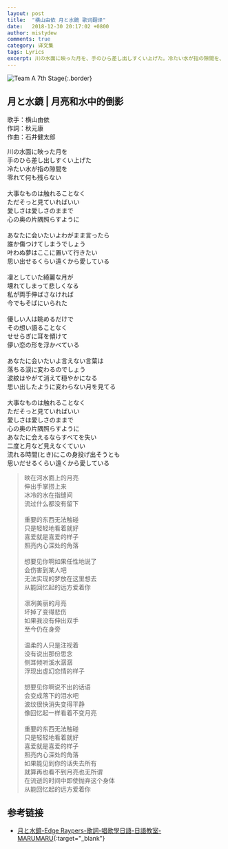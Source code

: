 ```yaml
---
layout: post
title:  "横山由依 月と水鏡 歌词翻译"
date:   2018-12-30 20:17:02 +0800
author: mistydew
comments: true
category: 译文集
tags: Lyrics
excerpt: 川の水面に映った月を、手のひら差し出しすくい上げた。冷たい水が指の隙間を、零れて何も残らない。
---
```

![Team A 7th Stage](http://stage48.net/wiki/images/thumb/2/22/A7thPoster.jpg/423px-A7thPoster.jpg){:.border}

## 月と水鏡 | 月亮和水中的倒影

歌手：横山由依<br>
作詞：秋元康<br>
作曲：石井健太郎

<div class="lyric-original">
<p>
川の水面に映った月を<br>
手のひら差し出しすくい上げた<br>
冷たい水が指の隙間を<br>
零れて何も残らない<br>
<br>
大事なものは触れることなく<br>
ただそっと見ていればいい<br>
愛しさは愛しさのままで<br>
心の奥の片隅照らすように<br>
<br>
あなたに会いたいよわがまま言ったら<br>
誰か傷つけてしまうでしょう<br>
叶わぬ夢はここに置いて行きたい<br>
思い出せるくらい遠くから愛している<br>
<br>
凜としていた綺麗な月が<br>
壊れてしまって悲しくなる<br>
私が両手伸ばさなければ<br>
今でもそばにいられた<br>
<br>
優しい人は眺めるだけで<br>
その想い語ることなく<br>
せせらぎに耳を傾けて<br>
儚い恋の形を浮かべている<br>
<br>
あなたに会いたいよ言えない言葉は<br>
落ちる涙に変わるのでしょう<br>
波紋はやがて消えて穏やかになる<br>
思い出したように変わらない月を見てる<br>
<br>
大事なものは触れることなく<br>
ただそっと見ていればいい<br>
愛しさは愛しさのままで<br>
心の奥の片隅照らすように<br>
あなたに会えるならすべてを失い<br>
二度と月など見えなくていい<br>
流れる時間(とき)にこの身投げ出そうとも<br>
思いだせるくらい遠くから愛している
</p>
</div>

<div class="lyric-translation">
<blockquote>
映在河水面上的月亮<br>
伸出手掌捞上来<br>
冰冷的水在指缝间<br>
流过什么都没有留下<br>
<br>
重要的东西无法触碰<br>
只是轻轻地看着就好<br>
喜爱就是喜爱的样子<br>
照亮内心深处的角落<br>
<br>
想要见你啊如果任性地说了<br>
会伤害到某人吧<br>
无法实现的梦放在这里想去<br>
从能回忆起的远方爱着你<br>
<br>
凛冽美丽的月亮<br>
坏掉了变得悲伤<br>
如果我没有伸出双手<br>
至今仍在身旁<br>
<br>
温柔的人只是注视着<br>
没有说出那份思念<br>
侧耳倾听溪水潺潺<br>
浮现出虚幻恋情的样子<br>
<br>
想要见你啊说不出的话语<br>
会变成落下的泪水吧<br>
波纹很快消失变得平静<br>
像回忆起一样看着不变月亮<br>
<br>
重要的东西无法触碰<br>
只是轻轻地看着就好<br>
喜爱就是喜爱的样子<br>
照亮内心深处的角落<br>
如果能见到你的话失去所有<br>
就算再也看不到月亮也无所谓<br>
在流逝的时间中即使抛弃这个身体<br>
从能回忆起的远方爱着你
</blockquote>
</div>

## 参考链接

* [月と水鏡-Edge Raypers-歌詞-唱歌學日語-日語教室-MARUMARU](https://www.jpmarumaru.com/tw/JPSongPlay-6609.html){:target="_blank"}
